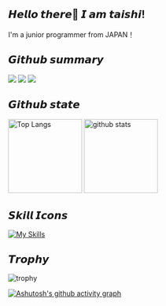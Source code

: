 ## 𝙃𝙚𝙡𝙡𝙤 𝙩𝙝𝙚𝙧𝙚👋 𝙄 𝙖𝙢 𝙩𝙖𝙞𝙨𝙝𝙞!
I'm a junior programmer from JAPAN！
## 𝙂𝙞𝙩𝙝𝙪𝙗 𝙨𝙪𝙢𝙢𝙖𝙧𝙮 
![](http://github-profile-summary-cards.vercel.app/api/cards/profile-details?username=taishi29&theme=gruvbox)
![](http://github-profile-summary-cards.vercel.app/api/cards/stats?username=taishi29&theme=gruvbox)
![](http://github-profile-summary-cards.vercel.app/api/cards/productive-time?username=taishi29&theme=gruvbox&utcOffset=9)

## 𝙂𝙞𝙩𝙝𝙪𝙗 𝙨𝙩𝙖𝙩𝙚
<p align="left"> 
  <img alt="Top Langs" height="150px" src="https://github-readme-stats.vercel.app/api/top-langs/?username=taishi29&layout=compact&count_private=true&show_icons=true&theme=gruvbox" />
  <img alt="github stats" height="150px" src="https://github-readme-stats.vercel.app/api?username=taishi29&count_private=true&show_icons=true&show_icons=true&theme=gruvbox" />
</p>

## 𝙎𝙠𝙞𝙡𝙡 𝙄𝙘𝙤𝙣𝙨
[![My Skills](https://skillicons.dev/icons?i=python,c,js,html,css,aws)](https://skillicons.dev)
## 𝙏𝙧𝙤𝙥𝙝𝙮
![trophy](https://github-profile-trophy.vercel.app/?username=taishi29&theme=gruvbox)


[![Ashutosh's github activity graph](https://github-readme-activity-graph.vercel.app/graph?username=taishi29&theme=github)](https://github.com/taishi29/github-readme-activity-graph)
<!--
**taishi29/taishi29** is a ✨ _special_ ✨ repository because its `README.md` (this file) appears on your GitHub profile.

Here are some ideas to get you started:

- 🔭 I’m currently working on ...
- 🌱 I’m currently learning ...
- 👯 I’m looking to collaborate on ...
- 🤔 I’m looking for help with ...
- 💬 Ask me about ...
- 📫 How to reach me: ...
- 😄 Pronouns: ...
- ⚡ Fun fact: ...
-->
